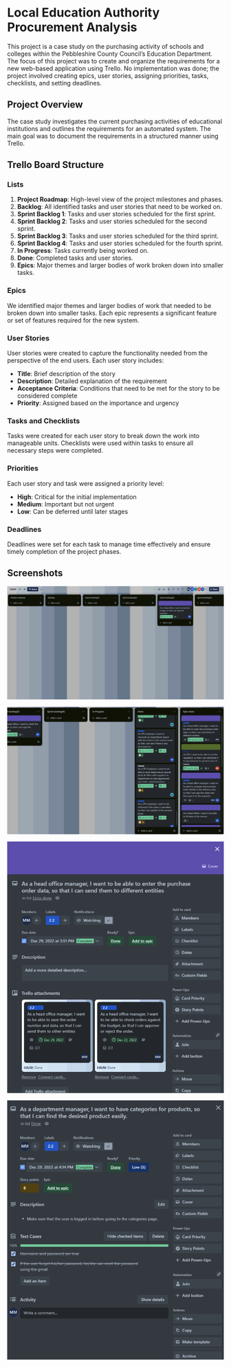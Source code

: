 # Local Education Authority Procurement Analysis

This project is a case study on the purchasing activity of schools and colleges within the Pebbleshire County Council’s Education Department. The focus of this project was to create and organize the requirements for a new web-based application using Trello. No implementation was done; the project involved creating epics, user stories, assigning priorities, tasks, checklists, and setting deadlines.

## Project Overview

The case study investigates the current purchasing activities of educational institutions and outlines the requirements for an automated system. The main goal was to document the requirements in a structured manner using Trello.

## Trello Board Structure

### Lists

1. **Project Roadmap**: High-level view of the project milestones and phases.
2. **Backlog**: All identified tasks and user stories that need to be worked on.
3. **Sprint Backlog 1**: Tasks and user stories scheduled for the first sprint.
4. **Sprint Backlog 2**: Tasks and user stories scheduled for the second sprint.
5. **Sprint Backlog 3**: Tasks and user stories scheduled for the third sprint.
6. **Sprint Backlog 4**: Tasks and user stories scheduled for the fourth sprint.
7. **In Progress**: Tasks currently being worked on.
8. **Done**: Completed tasks and user stories.
9. **Epics**: Major themes and larger bodies of work broken down into smaller tasks.

### Epics

We identified major themes and larger bodies of work that needed to be broken down into smaller tasks. Each epic represents a significant feature or set of features required for the new system.

### User Stories

User stories were created to capture the functionality needed from the perspective of the end users. Each user story includes:
- **Title**: Brief description of the story
- **Description**: Detailed explanation of the requirement
- **Acceptance Criteria**: Conditions that need to be met for the story to be considered complete
- **Priority**: Assigned based on the importance and urgency

### Tasks and Checklists

Tasks were created for each user story to break down the work into manageable units. Checklists were used within tasks to ensure all necessary steps were completed.

### Priorities

Each user story and task were assigned a priority level:
- **High**: Critical for the initial implementation
- **Medium**: Important but not urgent
- **Low**: Can be deferred until later stages

### Deadlines

Deadlines were set for each task to manage time effectively and ensure timely completion of the project phases.

## Screenshots
![Overview](https://github.com/Merve-1/LocalEducationAuthorityProcurementAnalysis/blob/main/overview.png?raw=true)

![Overview](https://github.com/Merve-1/LocalEducationAuthorityProcurementAnalysis/blob/main/overview%202.png?raw=true)

![Epics](https://github.com/Merve-1/LocalEducationAuthorityProcurementAnalysis/blob/main/epic.png?raw=true)

![User Story](https://github.com/Merve-1/LocalEducationAuthorityProcurementAnalysis/blob/main/user%20story.png?raw=true)
